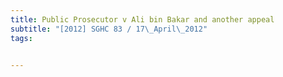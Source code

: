 ```yaml
---
title: Public Prosecutor v Ali bin Bakar and another appeal 
subtitle: "[2012] SGHC 83 / 17\_April\_2012"
tags:


---
```


